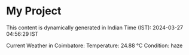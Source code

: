# My Project

This content is dynamically generated in Indian Time (IST): 2024-03-27 04:56:29 IST


Current Weather in Coimbatore:
Temperature: 24.88 °C
Condition: haze
